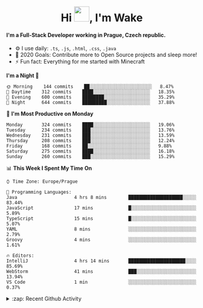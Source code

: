<h1 align="center">Hi <img src="https://raw.githubusercontent.com/MrWakeCZ/MrWakeCZ/master/Hi.gif" width="40px" />, I'm Wake</h1>

#### I'm a Full-Stack Developer working in Prague, Czech republic.
- ⚙️ I use daily: `.ts`, `.js`, `.html`, `.css`, `.java`
- 🥅 2020 Goals: Contribute more to Open Source projects and sleep more!
- ⚡ Fun fact: Everything for me started with Minecraft

<!--START_SECTION:waka-->
**I'm a Night 🦉** 

```text
🌞 Morning    144 commits    ██░░░░░░░░░░░░░░░░░░░░░░░   8.47% 
🌆 Daytime    312 commits    ████░░░░░░░░░░░░░░░░░░░░░   18.35% 
🌃 Evening    600 commits    ████████░░░░░░░░░░░░░░░░░   35.29% 
🌙 Night      644 commits    █████████░░░░░░░░░░░░░░░░   37.88%

```
📅 **I'm Most Productive on Monday** 

```text
Monday       324 commits    ████░░░░░░░░░░░░░░░░░░░░░   19.06% 
Tuesday      234 commits    ███░░░░░░░░░░░░░░░░░░░░░░   13.76% 
Wednesday    231 commits    ███░░░░░░░░░░░░░░░░░░░░░░   13.59% 
Thursday     208 commits    ███░░░░░░░░░░░░░░░░░░░░░░   12.24% 
Friday       168 commits    ██░░░░░░░░░░░░░░░░░░░░░░░   9.88% 
Saturday     275 commits    ████░░░░░░░░░░░░░░░░░░░░░   16.18% 
Sunday       260 commits    ███░░░░░░░░░░░░░░░░░░░░░░   15.29%

```


📊 **This Week I Spent My Time On** 

```text
⌚︎ Time Zone: Europe/Prague

💬 Programming Languages: 
Java                     4 hrs 8 mins        ████████████████████░░░░░   83.44% 
JavaScript               17 mins             █░░░░░░░░░░░░░░░░░░░░░░░░   5.89% 
TypeScript               15 mins             █░░░░░░░░░░░░░░░░░░░░░░░░   5.07% 
YAML                     8 mins              ░░░░░░░░░░░░░░░░░░░░░░░░░   2.79% 
Groovy                   4 mins              ░░░░░░░░░░░░░░░░░░░░░░░░░   1.61%

🔥 Editors: 
IntelliJ                 4 hrs 14 mins       █████████████████████░░░░   85.69% 
WebStorm                 41 mins             ███░░░░░░░░░░░░░░░░░░░░░░   13.94% 
VS Code                  1 min               ░░░░░░░░░░░░░░░░░░░░░░░░░   0.37%

```


<!--END_SECTION:waka-->

<details>
  <summary>:zap: Recent Github Activity</summary>

<!--START_SECTION:activity-->
1. 🎉 Merged PR [#6](https://github.com/craftmania-cz/craftlobby/pull/6) in [craftmania-cz/craftlobby](https://github.com/craftmania-cz/craftlobby)
2. 🎉 Merged PR [#14](https://github.com/craftmania-cz/craftmanager/pull/14) in [craftmania-cz/craftmanager](https://github.com/craftmania-cz/craftmanager)
3. 🎉 Merged PR [#89](https://github.com/waked-cz/corgi/pull/89) in [waked-cz/corgi](https://github.com/waked-cz/corgi)
4. 🎉 Merged PR [#2](https://github.com/craftmania-cz/craftcore/pull/2) in [craftmania-cz/craftcore](https://github.com/craftmania-cz/craftcore)
5. 🎉 Merged PR [#7](https://github.com/craftmania-cz/craftlobby/pull/7) in [craftmania-cz/craftlobby](https://github.com/craftmania-cz/craftlobby)
<!--END_SECTION:activity-->

</details>
